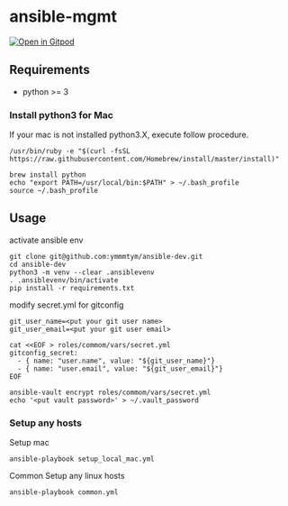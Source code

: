 # ansible-mgmt

[![Open in Gitpod](https://gitpod.io/button/open-in-gitpod.svg)](https://gitpod.io/#https://github.com/ymmmtym/ansible-dev)

## Requirements
- python >= 3

### Install python3 for Mac
If your mac is not installed python3.X, execute follow procedure.

```
/usr/bin/ruby -e "$(curl -fsSL https://raw.githubusercontent.com/Homebrew/install/master/install)"

brew install python
echo "export PATH=/usr/local/bin:$PATH" > ~/.bash_profile
source ~/.bash_profile
```

## Usage
activate ansible env

```
git clone git@github.com:ymmmtym/ansible-dev.git
cd ansible-dev
python3 -m venv --clear .ansiblevenv
. .ansiblevenv/bin/activate
pip install -r requirements.txt
```

modify secret.yml for gitconfig

```
git_user_name=<put your git user name>
git_user_email=<put your git user email>

cat <<EOF > roles/commom/vars/secret.yml
gitconfig_secret:
  - { name: "user.name", value: "${git_user_name}"}
  - { name: "user.email", value: "${git_user_email}"}
EOF

ansible-vault encrypt roles/commom/vars/secret.yml
echo '<put vault password>' > ~/.vault_password
```

### Setup any hosts
Setup mac

```
ansible-playbook setup_local_mac.yml
```

Common Setup any linux hosts

```
ansible-playbook common.yml
```
